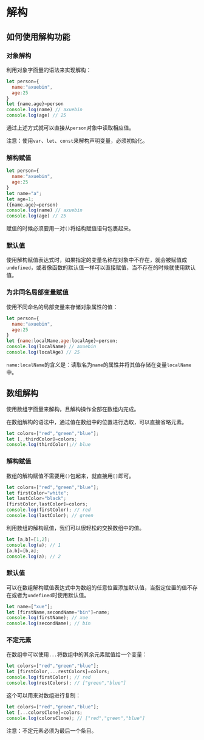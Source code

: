 # 解构

## 如何使用解构功能

### 对象解构

利用对象字面量的语法来实现解构：

```javascript
let person={
  name:"axuebin",
  age:25
}
let {name,age}=person
console.log(name) // axuebin
console.log(age) // 25
```

通过上述方式就可以直接从`person`对象中读取相应值。

注意：使用`var`、`let`、`const`来解构声明变量，必须初始化。

### 解构赋值

```javascript
let person={
  name:"axuebin",
  age:25
}
let name="a";
let age=1;
({name,age}=person)
console.log(name) // axuebin
console.log(age) // 25
```

赋值的时候必须要用一对`()`将结构赋值语句包裹起来。

### 默认值

使用解构赋值表达式时，如果指定的变量名称在对象中不存在，就会被赋值成`undefined`，或者像函数的默认值一样可以直接赋值，当不存在的时候就使用默认值。

### 为非同名局部变量赋值

使用不同命名的局部变量来存储对象属性的值：

```javascript
let person={
  name:"axuebin",
  age:25
}
let {name:localName,age:localAge}=person;
console.log(localName) // axuebin
console.log(localAge) // 25
```

`name:localName`的含义是：读取名为`name`的属性并将其值存储在变量`localName`中。

## 数组解构

使用数组字面量来解构，且解构操作全部在数组内完成。

在数组解构的语法中，通过值在数组中的位置进行选取，可以直接省略元素。

```javascript
let colors=["red","green","blue"];
let [,,thirdColor]=colors;
console.log(thirdColor);// blue
```

### 解构赋值

数组的解构赋值不需要用`()`包起来，就直接用`[]`即可。

```javascript
let colors=["red","green","blue"];
let firstColor="white";
let lastColor="black";
[firstColor,lastColor]=colors;
console.log(firstColor); // red
console.log(lastColor); // green
```

利用数组的解构赋值，我们可以很轻松的交换数组中的值。

```javascript
let [a,b]=[1,2];
console.log(a); // 1
[a,b]=[b,a];
console.log(a); // 2
```

### 默认值

可以在数组解构赋值表达式中为数组的任意位置添加默认值，当指定位置的值不存在或者为`undefined`时使用默认值。

```javascript
let name=["xue"];
let [firstName,secondName="bin"]=name;
console.log(firstName); // xue
console.log(secondName); // bin
```

### 不定元素

在数组中可以使用`...`将数组中的其余元素赋值给一个变量：

```javascript
let colors=["red","green","blue"];
let [firstColor,...restColors]=colors;
console.log(firstColor); // red
console.log(restColors); // ["green","blue"]
```

这个可以用来对数组进行复制：

```javascript
let colors=["red","green","blue"];
let [...colorsClone]=colors;
console.log(colorsClone); // ["red","green","blue"]
```

注意：不定元素必须为最后一个条目。

